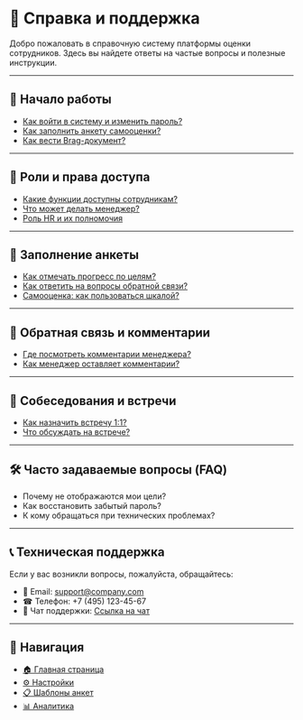 # 📖 Справка и поддержка

Добро пожаловать в справочную систему платформы оценки сотрудников. Здесь вы найдете ответы на частые вопросы и полезные инструкции.

---

## 🚀 Начало работы

- [Как войти в систему и изменить пароль?](#)
- [Как заполнить анкету самооценки?](self-review-form.md)
- [Как вести Brag-документ?](Prototype_depr/brag-doc.md)

---

## 👥 Роли и права доступа

- [Какие функции доступны сотрудникам?](#)
- [Что может делать менеджер?](#)
- [Роль HR и их полномочия](#)

---

## 📝 Заполнение анкеты

- [Как отмечать прогресс по целям?](goals-history.md)
- [Как ответить на вопросы обратной связи?](self-review-form.md)
- [Самооценка: как пользоваться шкалой?](self-review-form.md)

---

## 💬 Обратная связь и комментарии

- [Где посмотреть комментарии менеджера?](feedback-manager.md)
- [Как менеджер оставляет комментарии?](#)

---

## 📅 Собеседования и встречи

- [Как назначить встречу 1:1?](calendar-1on1.md)
- [Что обсуждать на встрече?](review-checklist.md)

---

## 🛠 Часто задаваемые вопросы (FAQ)

- Почему не отображаются мои цели?  
- Как восстановить забытый пароль?  
- К кому обращаться при технических проблемах?

---

## 📞 Техническая поддержка

Если у вас возникли вопросы, пожалуйста, обращайтесь:  

- 📧 Email: support@company.com  
- ☎ Телефон: +7 (495) 123-45-67  
- 💬 Чат поддержки: [Ссылка на чат](#)

---

## 🧭 Навигация

- [🏠 Главная страница](dashboard.md)  
- [⚙️ Настройки](settings.md)  
- [📋 Шаблоны анкет](review-templates.md)  
- [📊 Аналитика](analytics-overview.md)
